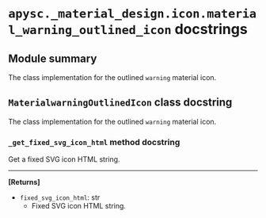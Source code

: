 # `apysc._material_design.icon.material_warning_outlined_icon` docstrings

## Module summary

The class implementation for the outlined `warning` material icon.

## `MaterialwarningOutlinedIcon` class docstring

The class implementation for the outlined `warning` material icon.

### `_get_fixed_svg_icon_html` method docstring

Get a fixed SVG icon HTML string.<hr>

**[Returns]**

- `fixed_svg_icon_html`: str
  - Fixed SVG icon HTML string.